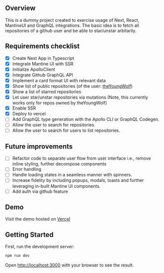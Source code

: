 ## Overview

This is a dummy project created to exercise usage of Next, React, MantineUI and GraphQL integrations. The basic idea is to fetch all repositories of a github user and be able to star/unstar arbitarily. 

## Requirements checklist

- [x] Create Next App in Typescript
- [x] Integrate Mantine UI with SSR
- [x] Initialize ApolloClient
- [x] Integrate Github GraphQL API
- [x] Implement a card format UI with relevant data
- [x] Show list of public repositories (of the user: [theYoungWolf](https://github.com/TheYoungWolf-Productions))
- [x] Show a list of starred repositories
- [x] Let user star/unstar repositories via mutations (Note, this currently works only for repos owned by theYoungWolf)
- [x] Enable SSR
- [x] Deploy to vercel
- [ ] Add GraphQL type generation with the Apollo CLI or GraphQL Codegen.
- [ ] Allow the user to search for repositories.
- [ ] Allow the user to search for users to list repositories.

## Future improvements

- [ ] Refactor code to separate user flow from user interface i.e., remove inline styling, further decompose components
- [ ] Error handling
- [ ] Handle loading states in a seamless manner with spinners.
- [ ] Increase fidelity by including popups, modals, toasts and further leveraging in-built Mantine UI components.
- [ ] Add auth via github feature

## Demo 

Visit the demo hosted on [Vercel](https://www.google.com)

## Getting Started

First, run the development server:

```bash
npm run dev
```

Open [http://localhost:3000](http://localhost:3000) with your browser to see the result.
